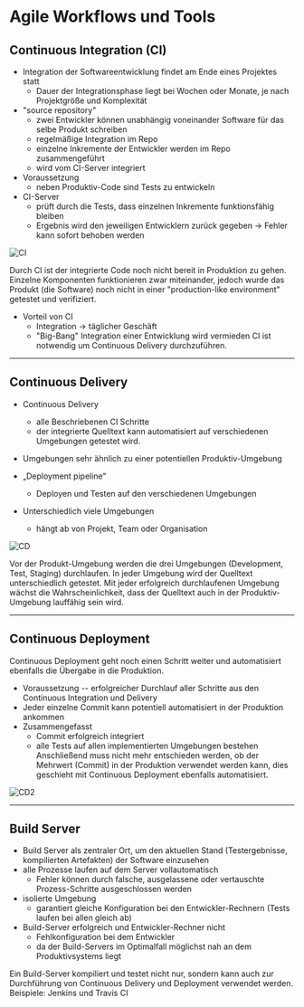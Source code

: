 # Agile Workflows und Tools

## Continuous Integration (CI)

- Integration der Softwareentwicklung findet am Ende eines Projektes statt
  - Dauer der Integrationsphase liegt bei Wochen oder Monate, je nach Projektgröße und Komplexität
- "source repository"
  - zwei Entwickler können unabhängig voneinander Software für das selbe Produkt schreiben
  - regelmäßige Integration im Repo
  - einzelne Inkremente der Entwickler werden im Repo zusammengeführt
  - wird vom CI-Server integriert
- Voraussetzung
  - neben Produktiv-Code sind Tests zu entwickeln
- CI-Server
  - prüft durch die Tests, dass einzelnen Inkremente funktionsfähig bleiben
  - Ergebnis wird den jeweiligen Entwicklern zurück gegeben -> Fehler kann sofort behoben werden
  
![CI](vorlesung2/bilder/CI.png "Continuous Integration")

Durch CI ist der integrierte Code noch nicht bereit in Produktion zu gehen. Einzelne Komponenten funktionieren zwar miteinander, jedoch wurde das Produkt (die Software) noch nicht in einer "production-like environment" getestet und verifiziert.
- Vorteil von CI
  - Integration -> täglicher Geschäft
  - "Big-Bang" Integration einer Entwicklung wird vermieden
CI ist notwendig um Continuous Delivery durchzuführen.

-----------------------------------------------------------------------------------------------------------------

## Continuous Delivery

- Continuous Delivery
  - alle Beschriebenen CI Schritte
  - der integrierte Quelltext kann automatisiert auf verschiedenen Umgebungen getestet wird. 
 
- Umgebungen sehr ähnlich zu einer potentiellen Produktiv-Umgebung
- „Deployment pipeline" 
  - Deployen und Testen auf den verschiedenen Umgebungen
- Unterschiedlich viele Umgebungen
  - hängt ab von Projekt, Team oder Organisation 
  
![CD](vorlesung2/bilder/CD.png "Continuous Delivery")
  
Vor der Produkt-Umgebung werden die drei Umgebungen (Development, Test, Staging) durchlaufen.
In jeder Umgebung wird der Quelltext unterschiedlich getestet. 
Mit jeder erfolgreich durchlaufenen Umgebung wächst die Wahrscheinlichkeit, dass der Quelltext auch in der Produktiv-Umgebung lauffähig sein wird.

-----------------------------------------------------------------------------------------------------------------

## Continuous Deployment

Continuous Deployment geht noch einen Schritt weiter und automatisiert ebenfalls die Übergabe in die Produktion.
- Voraussetzung
-- erfolgreicher Durchlauf aller Schritte aus den Continuous Integration und Delivery
- Jeder einzelne Commit kann potentiell automatisiert in der Produktion ankommen
- Zusammengefasst
  - Commit erfolgreich integriert
  - alle Tests auf allen implementierten Umgebungen bestehen
Anschließend muss nicht mehr entschieden werden, ob der Mehrwert (Commit) in der Produktion verwendet werden kann, dies geschieht mit Continuous Deployment ebenfalls automatisiert.

![CD2](vorlesung2/bilder/CD2.png "Continuous Deployment")

-----------------------------------------------------------------------------------------------------------------

## Build Server

- Build Server als zentraler Ort, um den aktuellen Stand (Testergebnisse, kompilierten Artefakten) der Software einzusehen
- alle Prozesse laufen auf dem Server vollautomatisch
  - Fehler können durch falsche, ausgelassene oder vertauschte Prozess-Schritte ausgeschlossen werden
- isolierte Umgebung
  - garantiert gleiche Konfiguration bei den Entwickler-Rechnern (Tests laufen bei allen gleich ab)
- Build-Server erfolgreich und Entwickler-Rechner nicht
  - Fehlkonfiguration bei dem Entwickler
  - da der Build-Servers im Optimalfall möglichst nah an dem Produktivsystems liegt
  
Ein Build-Server kompiliert und testet nicht nur, sondern kann auch zur Durchführung von Continuous Delivery und Deployment verwendet werden.
Beispiele: Jenkins und Travis CI

 
